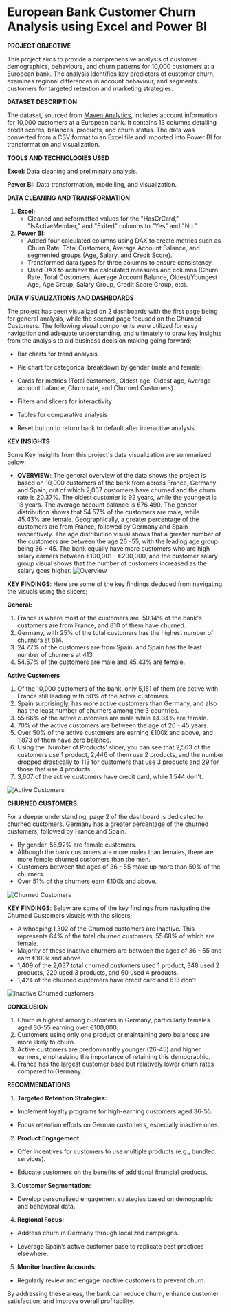 # European Bank Customer Churn Analysis using Excel and Power BI
**PROJECT OBJECTIVE**

This project aims to provide a comprehensive analysis of customer demographics, behaviours, and churn patterns for 10,000 customers at a European bank. The analysis identifies key predictors of customer churn, examines regional differences in account behaviour, and segments customers for targeted retention and marketing strategies.

**DATASET DESCRIPTION**

The dataset, sourced from [Maven Analytics](https://mavenanalytics.io/data-playground?order=date_added%2Cdesc&search=bank), includes account information for 10,000 customers at a European bank. It contains 13 columns detailing credit scores, balances, products, and churn status. The data was converted from a CSV format to an Excel file and imported into Power BI for transformation and visualization. 


**TOOLS AND TECHNOLOGIES USED**

**Excel:** Data cleaning and preliminary analysis.

**Power BI:** Data transformation, modelling, and visualization.

**DATA CLEANING AND TRANSFORMATION**

1. **Excel:**
   * Cleaned and reformatted values for the "HasCrCard," "IsActiveMember," and "Exited" columns to "Yes" and "No."
2. **Power BI:**
   * Added four calculated columns using DAX to create metrics such as Churn Rate, Total Customers, Average Account Balance, and segmented groups (Age, Salary, and Credit Score).
   * Transformed data types for three columns to ensure consistency.
   * Used DAX to achieve the calculated measures and columns (Churn Rate, Total Customers, Average Account Balance, Oldest/Youngest Age, Age Group, Salary Group, Credit Score Group, etc).

**DATA VISUALIZATIONS AND DASHBOARDS**

The project has been visualized on 2 dashboards with the first page being for general analysis, while the second page focused on the Churned Customers. The following visual components were utilized for easy navigation and adequate understanding, and ultimately to draw key insights from the analysis to aid business decision making going forward;

* Bar charts for trend analysis.

* Pie chart for categorical breakdown by gender (male and female).

* Cards for metrics (Total customers, Oldest age, Oldest age, Average account balance, Churn rate, and Churned Customers).

* Filters and slicers for interactivity

* Tables for comparative analysis

* Reset button to return back to default after interactive analysis.

**KEY INSIGHTS**

Some Key Insights from this project's data visualization are summarized below:

* **OVERVIEW**: The general overview of the data shows the project is based on 10,000 customers of the bank from across France, Germany and Spain, out of which 2,037 customers have churned and the churn rate is 20.37%. The oldest customer is 92 years, while the youngest is 18 years. The average account balance is €76,490.
The gender distribution shows that 54.57% of the customers are male, while 45.43% are female. Geographically, a greater percentage of the customers are from France, followed by Germany and Spain respectively.
The age distribution visual shows that a greater number of the customers are between the age 26 -55, with the leading age group being 36 - 45.
The bank equally have more customers who are high salary earners between €100,001 - €200,000, and the customer salary group visual shows that the number of customers increased as the salary goes higher.
![Overview](https://github.com/user-attachments/assets/69c1d779-c69f-46b2-8f4e-d49adcb82501)


**KEY FINDINGS**: Here are some of the key findings deduced from navigating the visuals using the slicers;

**General:** 

  1. France is where most of the customers are. 50.14% of the bank's customers are from France, and 810 of them have churned.
  2. Germany, with 25% of the total customers has the highest number of churners at 814.
  3. 24.77% of the customers are from Spain, and Spain has the least number of churners at 413.
  4. 54.57% of the customers are male and 45.43% are female.

**Active Customers**

  1. Of the 10,000 customers of the bank, only 5,151 of them are active with France still leading with 50% of the active customers.
  2. Spain surprisingly, has more active customers than Germany, and also has the least number of churners among the 3 countries.
  3. 55.66% of the active customers are male while 44.34% are female.
  4. 70% of the active customers are between the age of 26 - 45 years.
  5. Over 50% of the active customers are earning €100k and above, and 1,873 of them have zero balance.
  6. Using the 'Number of Products' slicer, you can see that 2,563 of the customers use 1 product, 2,446 of them use 2 products, and the number dropped drastically to 113 for customers that use 3 products and 29 for those that use 4 products.
  7. 3,607 of the active customers have credit card, while 1,544 don't.
      
![Active Customers](https://github.com/user-attachments/assets/81410e41-9119-41fc-91bf-aff07a5c0b40)

**CHURNED CUSTOMERS**: 

For a deeper understanding, page 2 of the dashboard is dedicated to churned customers. Germany has a greater percentage of the churned customers, followed by France and Spain.
* By gender, 55.92% are female customers.
* Although the bank customers are more males than females, there are more female churned customers than the men.
* Customers between the ages of 36 - 55 make up more than 50% of the churners.
* Over 51% of the churners earn €100k and above.

![Churned Customers](https://github.com/user-attachments/assets/58b0556e-7f26-4dfb-8937-9990aecb9a55)


**KEY FINDINGS**: Below are some of the key findings from navigating the Churned Customers visuals with the slicers;
  * A whooping 1,302 of the Churned customers are Inactive. This represents 64% of the total churned customers, 55.68% of which are female.
  * Majority of these inactive churners are between the ages of 36 - 55 and earn €100k and above.
  * 1,409 of the 2,037 total churned customers used 1 product, 348 used 2 products, 220 used 3 products, and 60 used 4 products.
  * 1,424 of the churned customers have credit card and 613 don't.

![Inactive Churned customers](https://github.com/user-attachments/assets/9a12c7ca-b073-4d4b-91d2-6f8816c8ce9e)

    
**CONCLUSION**   
1. Churn is highest among customers in Germany, particularly females aged 36-55 earning over €100,000.
2. Customers using only one product or maintaining zero balances are more likely to churn.
3. Active customers are predominantly younger (26-45) and higher earners, emphasizing the importance of retaining this demographic.
4. France has the largest customer base but relatively lower churn rates compared to Germany.   


**RECOMMENDATIONS**

1. **Targeted Retention Strategies:**

* Implement loyalty programs for high-earning customers aged 36-55.

* Focus retention efforts on German customers, especially inactive ones.

2. **Product Engagement:**

* Offer incentives for customers to use multiple products (e.g., bundled services).

* Educate customers on the benefits of additional financial products.

3. **Customer Segmentation:**

* Develop personalized engagement strategies based on demographic and behavioral data.

4. **Regional Focus:**

* Address churn in Germany through localized campaigns.

* Leverage Spain’s active customer base to replicate best practices elsewhere.

5. **Monitor Inactive Accounts:**

* Regularly review and engage inactive customers to prevent churn.

By addressing these areas, the bank can reduce churn, enhance customer satisfaction, and improve overall profitability.
